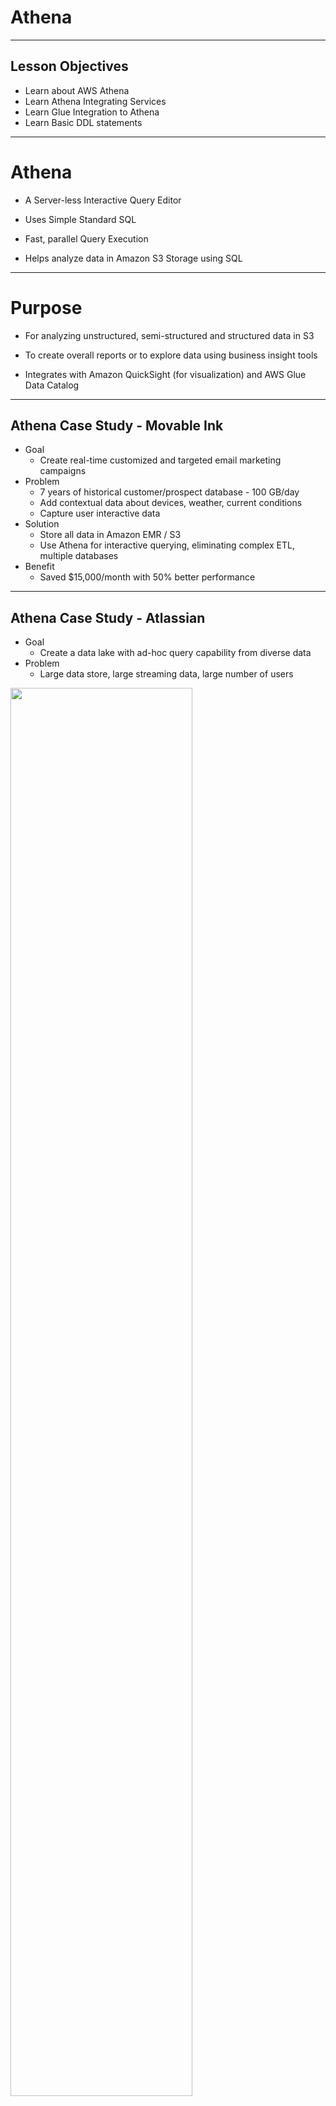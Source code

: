 # Athena

---

## Lesson Objectives
  * Learn about AWS Athena
  * Learn Athena Integrating Services
  * Learn Glue Integration to Athena
  * Learn Basic DDL statements

---

# Athena

  * A Server-less Interactive Query Editor

  * Uses Simple Standard SQL

  * Fast, parallel Query Execution

  * Helps analyze data in Amazon S3 Storage using SQL

---

# Purpose

  * For analyzing unstructured, semi-structured and structured data in S3

  * To create overall reports or to explore data using business insight tools

  * Integrates with Amazon QuickSight (for visualization) and AWS Glue Data Catalog

---

## Athena Case Study - Movable Ink
  * Goal
    - Create real-time customized and targeted email marketing campaigns
  * Problem
    - 7 years of historical customer/prospect database - 100 GB/day
    - Add contextual data about devices, weather, current conditions
    - Capture user interactive data
  * Solution
    - Store all data in Amazon EMR / S3
    - Use Athena for interactive querying, eliminating complex ETL, multiple databases
  * Benefit
    - Saved $15,000/month with 50% better performance

---

## Athena Case Study - Atlassian
  * Goal
    - Create a data lake with ad-hoc query capability from diverse data
  * Problem
    - Large data store, large streaming data, large number of users

<img src="../../assets/images/sagemaker-analyst/atlassian-data.png" style="width:76%;"/>

  * Solution
    - Athena for analysis

  * Athena Advantages
    - Ability to attribute costs
    - Bucket security policies
    - Less infrastructure/operational overhead
    - Pay for what we use only

Notes:
[Reference] (https://www.slideshare.net/AmazonWebServices/abd318architecting-a-data-lake-with-amazon-s3-amazon-kinesis-aws-glue-and-amazon-athena)

---

## Ways to access Athena

  * Via JDBC or ODBC Drivers

  * Athena API

  * AWS CLI Tools

  * AWS Console


<img src="../../assets/images/sagemaker-analyst/athena.png" style="width:76%;"/>

---

# AWS Glue Integration

  * Glue is an ETL service to integrate various data sources.
  * Glue's Crawler handles the databases and tables
    - created in Athena
    - stores the metadata in Data Catalog


  * AWS Glue Data Catalog central metadata repository
    - integrates with S3, RDS, Redshift, EMR, etc

<img src="../../assets/images/sagemaker-analyst/athena-with-glue.png" style="width:76%;"/>

---

## Security

* Athena uses IAM policies for authorization and access

* Athena uses encryption to access S3 locations and decrypt files

* Athena workgroups isolate users, groups, apps, etc.

---

## Athena Query

  * Athena supports both DDL and ANSI SQL procedures

  * Partitioning the data can improve query execution times
    - partition by time for typical analytics queries

  * Athena is case-sensitive. Athena allows only underscore special character

---

## Lab: Analyze Data using Athena

*  **Overview** :

   Load data in a csv file into S3 bucket
   Analyze the data using Athena

*  **Approximate time** :

   60 mins

*  **Instructions** :

    - Athena-lab.md


---

# BACKUP SLIDES

---

# Column Storage Format

  * Column storage such as Apache Parquet and ORC are considered to be the fastest retrieval of data

  * Characteristics of columnar storage format

        - Compression by Column reduces space in S3, disk space, and I/O during query processing

        - Predicate pushdown in Parquet and ORC scans only the required Columns thereby improving the performance

        - Splitting data in Parquet and ORC increases the parallelism during query processing

        - By default, Parquet will access column by name and ORC by index. This behavior can be changed by

			* ORC - WITH SERDEPROPERTIES ('orc.column.index.access'='false')

			* Parquet - WITH SERDEPROPERTIES ('parquet.column.index.access'='false')

        - CSV and TSV formats do not allow renaming and adding initial columns

---

## Some of the sample DDL statements

---

# To create a database

CREATE (DATABASE|SCHEMA) [IF NOT EXISTS] database_name
  [COMMENT 'database_comment']
  [LOCATION 'S3_loc']
  [WITH DBPROPERTIES ('property_name' = 'property_value') [, ...]]

---

# To create Table

CREATE [EXTERNAL] TABLE [IF NOT EXISTS]
 [db_name.]table_name [(col_name data_type [COMMENT col_comment] [, ...] )]
 [COMMENT table_comment]
 [PARTITIONED BY (col_name data_type [COMMENT col_comment], ...)]
 [ROW FORMAT row_format]
 [STORED AS file_format]
 [WITH SERDEPROPERTIES (...)] ]
 [LOCATION 's3_loc']
 [TBLPROPERTIES ( ['has_encrypted_data'='true | false',] ['classification'='aws_glue_classification',] property_name=property_value [, ...] ) ]

---

# To describe Table

DESCRIBE [EXTENDED | FORMATTED] [db_name.]table_name [PARTITION partition_spec] [col_name ( [.field_name] | [.'$elem$'] | [.'$key$'] | [.'$value$'] )]

---

# To view the contents

SHOW TABLES [IN database_name] ['regular_expression']

A screenshot showing the Query Executed by Athena

<img src="assets/images/QueryExecution.png" style="width:76%;"/>
